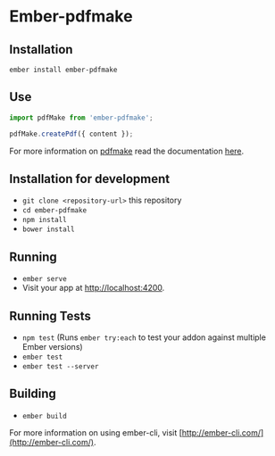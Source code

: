 # Ember-pdfmake

## Installation

```
ember install ember-pdfmake
```

## Use

```js
import pdfMake from 'ember-pdfmake';

pdfMake.createPdf({ content });
```
For more information on [pdfmake](https://github.com/bpampuch/pdfmake) read the documentation [here](https://github.com/bpampuch/pdfmake/blob/master/README.md).

## Installation for development

* `git clone <repository-url>` this repository
* `cd ember-pdfmake`
* `npm install`
* `bower install`

## Running

* `ember serve`
* Visit your app at [http://localhost:4200](http://localhost:4200).

## Running Tests

* `npm test` (Runs `ember try:each` to test your addon against multiple Ember versions)
* `ember test`
* `ember test --server`

## Building

* `ember build`

For more information on using ember-cli, visit [http://ember-cli.com/](http://ember-cli.com/).

